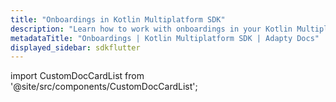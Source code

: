 ```yaml
---
title: "Onboardings in Kotlin Multiplatform SDK"
description: "Learn how to work with onboardings in your Kotlin Multiplatform app with Adapty SDK."
metadataTitle: "Onboardings | Kotlin Multiplatform SDK | Adapty Docs"
displayed_sidebar: sdkflutter
---
```


import CustomDocCardList from '@site/src/components/CustomDocCardList';

<CustomDocCardList />